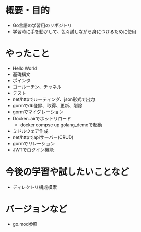 # 概要・目的
- Go言語の学習用のリポジトリ
- 学習時に手を動かして、色々試しながら身につけるために使用
# やったこと
- Hello World
- 基礎構文
- ポインタ
- ゴールーチン、チャネル
- テスト
- net/httpでルーティング、json形式で出力
- gormでdb登録、取得、更新、削除
- gormでマイグレーション
- Docker+airでホットリロード
  - docker compse up golang_demoで起動
- ミドルウェア作成
- net/httpでapiサーバー(CRUD)
- gormでリレーション
- JWTでログイン機能
# 今後の学習や試したいことなど
- ディレクトリ構成模索
# バージョンなど
- go.mod参照